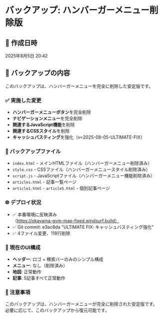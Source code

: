 # バックアップ: ハンバーガーメニュー削除版

## 📅 作成日時
2025年8月5日 20:42

## 🎯 バックアップの内容
このバックアップは、ハンバーガーメニューを完全に削除した安定版です。

### ✅ 実施した変更
- **ハンバーガーメニューボタン**を完全削除
- **ナビゲーションメニュー**を完全削除
- **関連するJavaScript機能**を削除
- **関連するCSSスタイル**を削除
- **キャッシュバスティング**を強化（v=2025-08-05-ULTIMATE-FIX）

### 📁 バックアップファイル
- `index.html` - メインHTMLファイル（ハンバーガーメニュー削除済み）
- `style.css` - CSSファイル（ハンバーガーメニュースタイル削除済み）
- `script.js` - JavaScriptファイル（ハンバーガーメニュー機能削除済み）
- `articles.html` - 記事一覧ページ
- `article1.html` - `article5.html` - 個別記事ページ

### 🌐 デプロイ状況
- ✅ 本番環境に反映済み（https://okayama-gym-map-fixed.windsurf.build）
- ✅ Git commit: e3ac8da "ULTIMATE FIX: キャッシュバスティング強化"
- ✅ 4ファイル変更、118行削除

### 🎨 現在のUI構成
- **ヘッダー**: ロゴ + 検索バーのみのシンプル構成
- **メニュー**: なし（削除済み）
- **地図**: 正常動作
- **記事**: 5記事すべて正常動作

### 📝 注意事項
このバックアップは、ハンバーガーメニューが完全に削除された安定版です。
必要に応じて、このバックアップから復元可能です。
